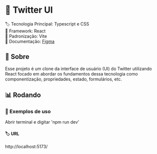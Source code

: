 # :bookmark: Twitter UI

:label: Tecnologia Principal: Typescript e CSS
<br> :bricks: Framework: React 
<br> :page_facing_up: Padronização: Vite
<br> :book: Documentação: <a href='https://www.figma.com/file/Th0Tg2BqQ6e9woozmUmFAW/Twitter-UI?type=design&node-id=101-18&t=0RiOMEZkRL8Ct1bs-0'> Figma </a>

## :dart: Sobre

Esse projeto é um clone da interface de usuário (UI) do Twitter utilizando React focado em abordar os fundamentos dessa tecnologia como componentização, propriedades, estado, formulários, etc.

## :bar_chart: Rodando

### :test_tube: Exemplos de uso

Abrir terminal e digitar 'npm run dev'

#### :label: URL

http://localhost:5173/
